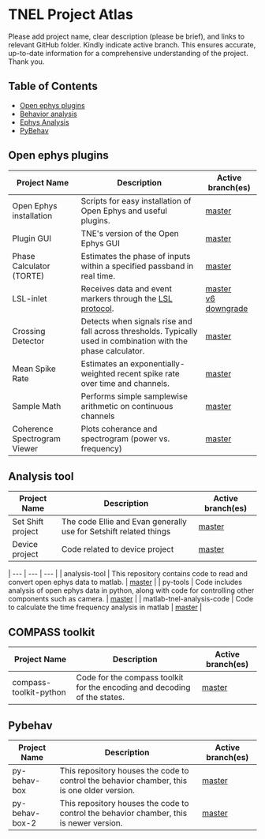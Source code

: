 # TNEL Project Atlas
Please add project name, clear description (please be brief), and links to relevant GitHub folder. Kindly indicate active branch. This ensures accurate, up-to-date information for a comprehensive understanding of the project. Thank you.




## Table of Contents
* [Open ephys plugins](#open-ephys-plugins)
* [Behavior analysis](#behaviour-analysis)
* [Ephys Analysis](#ephys-analysis)
* [PyBehav](#pybehav)

## Open ephys plugins
| Project Name | Description | Active branch(es) |
| --- | --- | --- |
| Open Ephys installation | Scripts for easy installation of Open Ephys and useful plugins. | [master](https://github.com/tne-lab/oep-installation.git)
| Plugin GUI | TNE's version of the Open Ephys GUI  | [master](https://github.com/tne-lab/plugin-GUI) |
| Phase Calculator (TORTE) | Estimates the phase of inputs within a specified passband in real time. | [master](https://github.com/tne-lab/TORTE.git)
| LSL-inlet | Receives data and event markers through the [LSL protocol](https://labstreaminglayer.org/#/). | [master](https://github.com/tne-lab/LSL-inlet) <br /> [v6 downgrade](https://github.com/tne-lab/LSL-inlet/tree/v6-downgrade) |
| Crossing Detector | Detects when signals rise and fall across thresholds. Typically used in combination with the phase calculator.  | [master](https://github.com/tne-lab/crossing-detector) |
| Mean Spike Rate | Estimates an exponentially-weighted recent spike rate over time and channels. | [master](https://github.com/tne-lab/mean-spike-rate/tree/master) |
| Sample Math | Performs simple samplewise arithmetic on continuous channels  | [master](https://github.com/tne-lab/sample-math/tree/master) |
| Coherence Spectrogram Viewer | Plots coherance and spectrogram (power vs. frequency)  | [master](https://github.com/tne-lab/Coherence-Spectrogram-Viewer) |

## Analysis tool
| Project Name | Description | Active branch(es) |
| --- | --- | --- |
|Set Shift project|The code Ellie and Evan generally use for Setshift related things|[master](https://github.com/tne-lab/ee-lib)|
|Device project|Code related to device project|[master](https://github.com/tne-lab/ASIC-testing-v2.git)|

| --- | --- | --- |
| analysis-tool | This repository contains code to read and convert open ephys data to matlab. | [master](https://github.com/tne-lab/analysis-tools.git) |
| py-tools | Code includes analysis of open ephys data in python, along with code for controlling other components such as camera. | [master](https://github.com/tne-lab/py-tools.git) |
| matlab-tnel-analysis-code | Code to calculate the time frequency analysis in matlab | [master](https://github.com/tne-lab/oep-installation.git) |


## COMPASS toolkit
| Project Name | Description | Active branch(es) |
| --- | --- | --- |
| compass-toolkit-python| Code for the compass toolkit for the encoding and decoding of the states. | [master](https://github.com/tne-lab/oep-installation.git) |


## Pybehav
| Project Name | Description | Active branch(es) |
| --- | --- | --- |
| py-behav-box | This repository houses the code to control the behavior chamber, this is one older version. | [master](https://github.com/tne-lab/oep-installation.git) |
| py-behav-box-2 | This repository houses the code to control the behavior chamber, this is newer version. | [master](https://github.com/tne-lab/oep-installation.git) |

